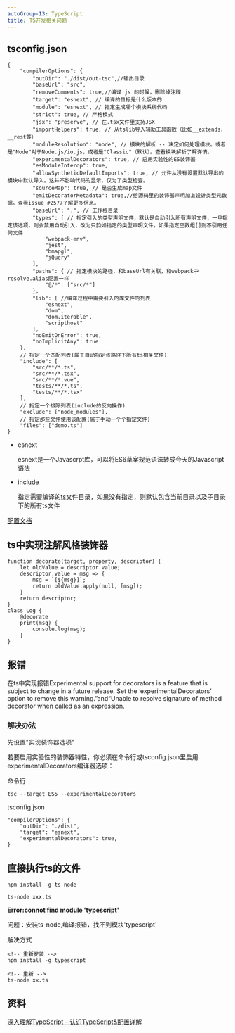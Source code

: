 ```yaml
---
autoGroup-13: TypeScript
title: TS开发相关问题
---
```


## tsconfig.json
```
{
    "compilerOptions": {
        "outDir": "./dist/out-tsc",//输出目录
        "baseUrl": "src",
        "removeComments": true,//编译 js 的时候，删除掉注释
        "target": "esnext", // 编译的目标是什么版本的
        "module": "esnext", // 指定生成哪个模块系统代码
        "strict": true, // 严格模式
        "jsx": "preserve", // 在.tsx文件里支持JSX
        "importHelpers": true, // 从tslib导入辅助工具函数（比如__extends，__rest等）
        "moduleResolution": "node", // 模块的解析 -- 决定如何处理模块。或者是"Node"对于Node.js/io.js，或者是"Classic"（默认）。查看模块解析了解详情。
        "experimentalDecorators": true, // 启用实验性的ES装饰器
        "esModuleInterop": true,
        "allowSyntheticDefaultImports": true, // 允许从没有设置默认导出的模块中默认导入。这并不影响代码的显示，仅为了类型检查。
        "sourceMap": true, // 是否生成map文件
        "emitDecoratorMetadata": true,//给源码里的装饰器声明加上设计类型元数据。查看issue #2577了解更多信息。
        "baseUrl": ".", // 工作根目录
        "types": [ // 指定引入的类型声明文件，默认是自动引入所有声明文件，一旦指定该选项，则会禁用自动引入，改为只韵如指定的类型声明文件，如果指定空数组[]则不引用任何文件
            "webpack-env",
            "jest",
            "bmapgl",
            "jQuery"
        ],
        "paths": { // 指定模块的路径，和baseUrl有关联，和webpack中resolve.alias配置一样
            "@/*": ["src/*"]
        },
        "lib": [ //编译过程中需要引入的库文件的列表
            "esnext",
            "dom",
            "dom.iterable",
            "scripthost"
        ],
        "noEmitOnError": true,
        "noImplicitAny": true
    },
    // 指定一个匹配列表(属于自动指定该路径下所有ts相关文件)
    "include": [ 
        "src/**/*.ts",
        "src/**/*.tsx",
        "src/**/*.vue",
        "tests/**/*.ts",
        "tests/**/*.tsx"
    ],
    // 指定一个排除列表(include的反向操作)
    "exclude": ["node_modules"],
    // 指定那些文件使用该配置(属于手动一个个指定文件)
    "files": ["demo.ts"]
}
```

- esnext

    esnext是一个Javascrpt库，可以将ES6草案规范语法转成今天的Javascript语法

- include

    指定需要编译的<u>ts</u>文件目录，如果没有指定，则默认包含当前目录以及子目录下的所有ts文件


[配置文档](https://www.typescriptlang.org/tsconfig)

## ts中实现注解风格装饰器
```
function decorate(target, property, descriptor) {
    let oldValue = descriptor.value;
    descriptor.value = msg => {
        msg = `[${msg}]`;
        return oldValue.apply(null, [msg]);
    }
    return descriptor;
}
class Log {
    @decorate
    print(msg) {
        console.log(msg);
    }
}
```

##  报错
在ts中实现报错Experimental support for decorators is a feature that is subject to change in a future release. Set the ‘experimentalDecorators’ option to remove this warning.”and“Unable to resolve signature of method decorator when called as an expression.

### 解决办法
先设置"实现装饰器选项"

若要启用实验性的装饰器特性，你必须在命令行或tsconfig.json里启用experimentalDecorators编译器选项：

命令行
```
tsc --target ES5 --experimentalDecorators
```

tsconfig.json
```
"compilerOptions": {
    "outDir": "./dist",
    "target": "esnext",
    "experimentalDecorators": true,
}
```

## 直接执行ts的文件
```
npm install -g ts-node

ts-node xxx.ts
```
**Error:connot find module 'typescript'**

问题：安装ts-node,编译报错，找不到模块'typescript'

解决方式
```
<!-- 重新安装 -->
npm install -g typescript

<!-- 重新 -->
ts-node xx.ts
```

## 资料
[深入理解TypeScript - 认识TypeScript&配置详解](https://blog.csdn.net/qq_41831345/article/details/106727200)